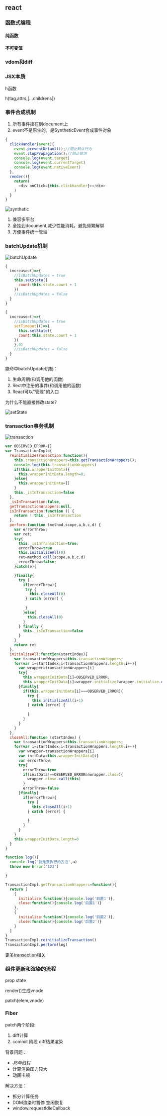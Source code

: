 ## react


### 函数式编程
#### 纯函数
#### 不可变值

### vdom和diff

### JSX本质

h函数

h(tag,attrs,[...childrens])

### 事件合成机制
1. 所有事件挂在到document上
2. event不是原生的，是SyntheticEvent合成事件对象

```js
{
  clickHandler(event){
    event.preventDefault();//阻止默认行为
    event.stopPropagation();//阻止冒泡
    console.log(event.target)
    console.log(event.currentTarget)
    console.log(event.nativeEvent)
  },
  render(){
    return(
      <div onClick={this.clickHandler}></div>
    )
  }
} 
```
![synthetic](../static/images/react/synthetic.png)

1. 兼容多平台
2. 全挂到document,减少性能消耗，避免频繁解绑
3. 方便事件统一管理

### batchUpdate机制

![batchUpdate](../static/images/react/batchUpdate.jpg)

```js
{
  increase=()=>{
    //isBatchUpdates = true
    this.setState({
      count:this.state.count + 1
    })
    //isBatchUpdates = false
  }
}
```
```js
{
  increase=()=>{
    //isBatchUpdates = true
    setTimeout(()=>{
      this.setState({
      count:this.state.count + 1
    })
    },0)
    //isBatchUpdates = false
  }
}
```
能命中batchUpdate机制：

1. 生命周期(和调用他的函数)
2. Rect中注册的事件(和调用他的函数)
3. React可以"管理"的入口

为什么不能直接修改state?

![setState](../static/images/react/setState.jpg)

### transaction事务机制

![transaction](../static/images/react/transaction.png)

```js
var OBSERVED_ERROR={}
var TransactionImpl={
  reinitializeTransaction:function(){
    this.transactionWrappers=this.getTransactionWrappers();
    console.log(this.transactionWrappers)
    if(this.wrapperInitData){
      this.wrapperInitData.length=0;
    }else{
      this.wrapperInitData=[]
    }
    this._isInTransaction=false
  },
  _isInTransaction:false,
  getTransactionWrappers:null,
  isInTransaction:function () {
    return !!this._isInTransaction
  },
  perform:function (method,scope,a,b,c,d) {
    var errorThrow;
    var ret;
    try{
      this._isInTransaction=true;
      errorThrow=true
      this.initializeAll(0)
      ret=method.call(scope,a,b,c,d)
      errorThrow=false;
    }catch(e){

    }finally{
      try {
        if(errorThrow){
         try {
           this.closeAll(0)
         } catch (error) {
           
         }
        }else{
          this.closeAll(0)
        }
      } finally {
        this._isInTransaction=false
      }
    }
    return ret
  },
  initializeAll:function(startIndex){
    var transactionWrappers=this.transactionWrappers;
    for(var i=startIndex;i<transactionWrappers.length;i++){
      var wrapper=transactionWrappers[i]
      try{
        this.wrapperInitData[i]=OBSERVED_ERROR;
        this.wrapperInitData[i]=wrapper.initialize?wrapper.initialize.call(this):null
      }finally{
        if(this.wrapperInitData[i]===OBSERVED_ERROR){
          try {
            this.initializeAll(i+1)
          } catch (error) {
            
          }
        }
      }
    }
  },
  closeAll:function (startIndex) {
    var transactionWrappers=this.transactionWrappers;
    for(var i=startIndex;i<transactionWrappers.length;i++){
      var wrapper=transactionWrappers[i]
      var initData=this.wrapperInitData[i]
      var errorThrow;
      try{
        errorThrow=true
        if(initData!==OBSERVED_ERROR&&wrapper.close){
          wrapper.close.call(this)
        }
        errorThrow=false
      }finally{
        if(errorThrow){
          try {
            this.closeAll(i+1)
          } catch (error) {
            
          }
        }
      }
    }
    this.wrapperInitData.length=0
  }
}

function log(){
  console.log('我是要执行的方法',a)
  throw new Error('123')

}

TransactionImpl.getTransactionWrappers=function(){
  return [
    {
      initialize:function(){console.log('前置1')},
      close:function(){console.log('后置1')}
    },
    {
      initialize:function(){console.log('前置2')},
      close:function(){console.log('后置2')}
    }
  ]
}
TransactionImpl.reinitializeTransaction()
TransactionImpl.perform(log)
```

[更多transaction相关](https://segmentfault.com/a/1190000021303172?utm_source=tag-newest)
### 组件更新和渲染的流程

prop state 

render()生成vnode

patch(elem,vnode)


### Fiber

patch两个阶段:

1. diff计算
2. commit 阶段 diff结果渲染

背景问题：
+ JS单线程
+ 计算渲染压力较大
+ 动画卡顿

解决方法：
+ 拆分计算任务
+ DOM渲染时暂停 空闲恢复
+ window.requestIdleCallback

